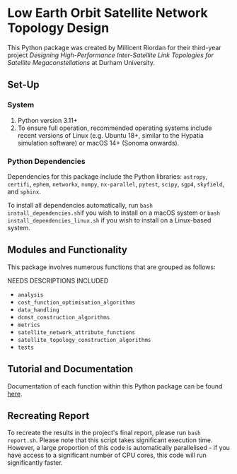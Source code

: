 # Low Earth Orbit Satellite Network Topology Design

This Python package was created by Millicent Riordan for their third-year project *Designing High-Performance
Inter-Satellite Link Topologies for Satellite Megaconstellations* at Durham University. 

## Set-Up

### System

1. Python version 3.11+
2. To ensure full operation, recommended operating systems include recent versions of Linux (e.g. Ubuntu 18+, similar to the Hypatia simulation software) or macOS 14+ (Sonoma onwards).

### Python Dependencies

Dependencies for this package include the Python libraries: `astropy`, `certifi`, `ephem`, `networkx`, `numpy`, `nx-parallel`, `pytest`, `scipy`, `sgp4`, `skyfield`, and `sphinx`. 

To install all dependencies automatically, run ```bash install_dependencies.sh```if you wish to install on a macOS system or ```bash install_dependencies_linux.sh``` if you wish to install on a Linux-based system.

## Modules and Functionality

This package involves numerous functions that are grouped as follows:

NEEDS DESCRIPTIONS INCLUDED

- `analysis`
- `cost_function_optimisation_algorithms`
- `data_handling`
- `dcmst_construction_algorithms`
- `metrics`
- `satellite_network_attribute_functions`
- `satellite_topology_construction_algorithms`
- `tests`

## Tutorial and Documentation

Documentation of each function within this Python package can be found [here](). 

## Recreating Report

To recreate the results in the project's final report, please run ```bash report.sh```. Please note that this script 
takes significant execution time. However, a large proportion of this code is automatically parallelised -  if you have 
access to a significant number of CPU cores, this code will run significantly faster.
